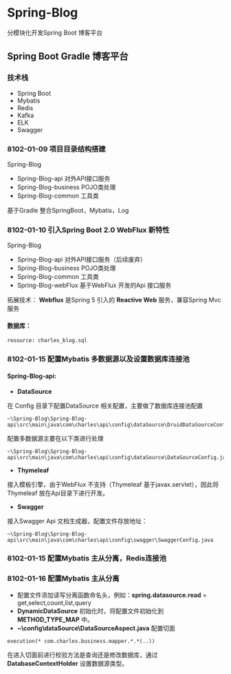 # Spring-Blog
分模块化开发Spring Boot 博客平台

## Spring Boot Gradle 博客平台

### 技术栈
- Spring Boot
- Mybatis
- Redis
- Kafka
- ELK
- Swagger

### 8102-01-09 项目目录结构搭建

Spring-Blog

- Spring-Blog-api  对外API接口服务
- Spring-Blog-business POJO类处理
- Spring-Blog-common 工具类

基于Gradle 整合SpringBoot，Mybatis，Log


### 8102-01-10 引入Spring Boot 2.0 WebFlux 新特性

Spring-Blog

- Spring-Blog-api  对外API接口服务（后续废弃）
- Spring-Blog-business POJO类处理
- Spring-Blog-common 工具类
- Spring-Blog-webFlux  基于WebFlux 开发的Api 接口服务

拓展技术：
    **Webflux** 是Spring 5 引入的 **Reactive Web** 服务，兼容Spring Mvc 服务
 
 
#### 数据库：
    resource: charles_blog.sql
    
    
### 8102-01-15 配置Mybatis 多数据源以及设置数据库连接池
#### Spring-Blog-api:

- **DataSource**

在 Config 目录下配置DataSource 相关配置，主要做了数据库连接池配置
```
~\Spring-Blog\Spring-Blog-api\src\main\java\com\charles\api\config\dataSource\DruidDataSourceConfig.java
```

配置多数据源主要在以下类进行处理
```
~\Spring-Blog\Spring-Blog-api\src\main\java\com\charles\api\config\dataSource\DataSourceConfig.java
```  



- **Thymeleaf**

接入模板引擎，由于WebFlux 不支持（Thymeleaf 基于javax.servlet），因此将Thymeleaf 放在Api目录下进行开发。


- **Swagger**

接入Swagger Api 文档生成器，配置文件存放地址：
```
~\Spring-Blog\Spring-Blog-api\src\main\java\com\charles\api\config\swagger\SwaggerConfig.java
```


### 8102-01-15 配置Mybatis 主从分离，Redis连接池

### 8102-01-16 配置Mybatis 主从分离

- 配置文件添加读写分离函数命名头，例如：**spring.datasource.read** = get,select,count,list,query
- **DynamicDataSource** 初始化时，将配置文件初始化到 **METHOD_TYPE_MAP** 中。
- **~\config\dataSource\DataSourceAspect.java** 配置切面
```aidl
execution(* com.charles.business.mapper.*.*(..))
```
在进入切面前进行校验方法是查询还是修改数据库，通过 **DatabaseContextHolder** 设置数据源类型。